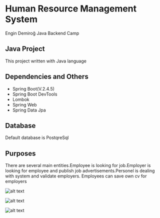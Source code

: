 # Human Resource Management System

Engin Demiroğ Java Backend Camp

## Java Project
This project written with Java language

## Dependencies and Others

- Spring Boot(V.2.4.5)
- Spring Boot DevTools
- Lombok
- Spring Web
- Spring Data Jpa

## Database 

Default database is PostqreSql

## Purposes
There are several main entities.Employee is looking for job.Employer is looking for employee and publish job advertisements.Personel is dealing with system and validate employers.
Employees can save own cv for employers

![alt text](https://res.cloudinary.com/dwiieoiq4/image/upload/v1623008064/first_vle1lb.jpg)

![alt text](https://res.cloudinary.com/dwiieoiq4/image/upload/v1623008064/second_fv0z9j.jpg)

![alt text](https://res.cloudinary.com/dwiieoiq4/image/upload/v1623008064/third_h6c76y.jpg)
